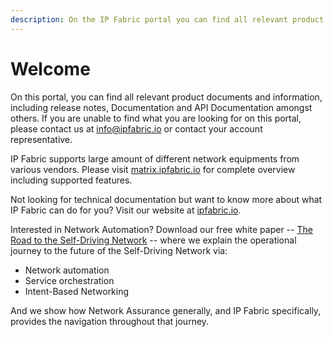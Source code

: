 ```yaml
---
description: On the IP Fabric portal you can find all relevant product documents and information, including release notes, Documentation and API Documentation amongst others.
---
```


# Welcome

On this portal, you can find all relevant product documents and information, including release notes, Documentation and API Documentation amongst others. If you are unable to find what you are looking for on this portal, please contact us at [info@ipfabric.io](mailto:info@ipfabric.io) or contact your account representative.

IP Fabric supports large amount of different network equipments from various vendors. Please visit [matrix.ipfabric.io](https://matrix.ipfabric.io) for complete overview including supported features.

Not looking for technical documentation but want to know more about what IP Fabric can do for you? Visit our website at [ipfabric.io](https://ipfabric.io).

Interested in Network Automation? Download our free white paper -- [The Road to the Self-Driving Network](https://ipfabric.io/the-road-to-the-self-driving-network/) -- where we explain the operational journey to the future of the Self-Driving Network via:

- Network automation
- Service orchestration
- Intent-Based Networking

And we show how Network Assurance generally, and IP Fabric specifically, provides the navigation throughout that journey.
